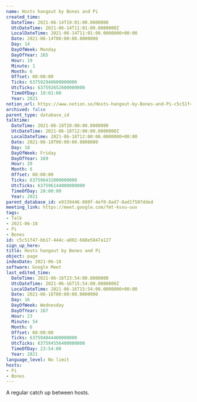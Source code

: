 ```yaml
---
name: Hosts hangout by Bones and Pi
created_time:
  DateTime: 2021-06-14T19:01:00.0000000
  UtcDateTime: 2021-06-14T11:01:00.0000000Z
  LocalDateTime: 2021-06-14T11:01:00.0000000+00:00
  Date: 2021-06-14T00:00:00.0000000
  Day: 14
  DayOfWeek: Monday
  DayOfYear: 165
  Hour: 19
  Minute: 1
  Month: 6
  Offset: 08:00:00
  Ticks: 637592940600000000
  UtcTicks: 637592652600000000
  TimeOfDay: 19:01:00
  Year: 2021
notion_url: https://www.notion.so/Hosts-hangout-by-Bones-and-Pi-c5c51f47bb17444ca802688e5847a127
archived: false
parent_type: database_id
talktime:
  DateTime: 2021-06-18T20:00:00.0000000
  UtcDateTime: 2021-06-18T12:00:00.0000000Z
  LocalDateTime: 2021-06-18T12:00:00.0000000+00:00
  Date: 2021-06-18T00:00:00.0000000
  Day: 18
  DayOfWeek: Friday
  DayOfYear: 169
  Hour: 20
  Month: 6
  Offset: 08:00:00
  Ticks: 637596432000000000
  UtcTicks: 637596144000000000
  TimeOfDay: 20:00:00
  Year: 2021
parent_database_id: e9339446-880f-4ef0-8ad7-8ad1f507dded
meeting_link: https://meet.google.com/fmt-ksxu-uuv
tags:
- Talk
- 2021-06-18
- Pi
- Bones
id: c5c51f47-bb17-444c-a802-688e5847a127
sign_up_here: 
title: Hosts hangout by Bones and Pi
object: page
indexDate: 2021-06-18
software: Google Meet
last_edited_time:
  DateTime: 2021-06-16T23:54:00.0000000
  UtcDateTime: 2021-06-16T15:54:00.0000000Z
  LocalDateTime: 2021-06-16T15:54:00.0000000+00:00
  Date: 2021-06-16T00:00:00.0000000
  Day: 16
  DayOfWeek: Wednesday
  DayOfYear: 167
  Hour: 23
  Minute: 54
  Month: 6
  Offset: 08:00:00
  Ticks: 637594844400000000
  UtcTicks: 637594556400000000
  TimeOfDay: 23:54:00
  Year: 2021
language_level: No limit
hosts:
- Pi
- Bones
---
```


A regular catch up between hosts.


